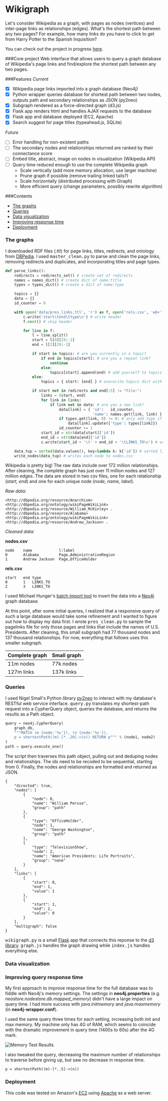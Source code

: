 Wikigraph
===========
Let's consider Wikipedia as a graph, with pages as nodes (vertices) and inter-page links as relationships (edges). What's the shortest path between any two pages? For example, how many links do you have to click to get from Harry Potter to the Spanish Inquisition? 

You can check out the project in progress [here](http://ec2-54-148-102-6.us-west-2.compute.amazonaws.com/).

###Core project
Web interface that allows users to query a graph database of Wikipedia's page links and find/explore the shortest path between any two pages.

###Features
*Current*
- [x] Wikipedia page links imported into a graph database (Neo4j)
- [x] Python wrapper queries database for shortest path between two nodes, outputs path and secondary relationships as JSON (py2neo)
- [x] Subgraph rendered as a force-directed graph (d3.js)
- [x] Flask app renders html and handles AJAX requests to the database
- [x] Flask app and database deployed (EC2, Apache)
- [x] Search suggest for page titles (typeahead.js, SQLite)

*Future*
- [ ] Error handling for non-existent paths
- [ ] The secondary nodes and relationships returned are ranked by their connectance score
- [ ] Embed title, abstract, image on nodes in visualization (Wikipedia API)
- [ ] Query time reduced enough to use the complete Wikipedia graph
    - Scale vertically (add more memory allocation, use larger machine)
    - Prune graph if possible (remove trailing linked tails?)
    - Scale horizontally (distributed processing with Giraph)
    - More efficient query (change parameters, possibly rewrite algorithm)

###Contents
- [The graphs](#the-graphs)
- [Queries](#queries)
- [Data visualization](#data-visualization)
- [Improving response time](#improving-response-time)
- [Deployment](#deployment)

### The graphs
I downloaded RDF files (.ttl) for page links, titles, redirects, and ontology from [DBPedia](http://wiki.dbpedia.org/Downloads39). I used <kbd>master_clean.py</kbd> to parse and clean the page links, removing redirects and duplicates, and incorporating titles and page types.

```python
def parse_links():
    redirects = redirects_set() # create set of redirects
    names = names_dict() # create dict of name:title
    types = types_dict() # create a dict of name:type

    topics = {}
    data = {}
    id_counter = 0

    with open('data/pres_links.ttl', 'r') as f, open('rels.csv', 'wb+') as c:
        c.write('start\tend\ttype\n') # write header
        f.next() # skip header

        for line in f:
            l = line.split()
            start = l[0][29:-1]
            end = l[2][29:-1]

            if start in topics: # are you currently in a topic?
                if end in topics[start]: # are you a repeat link?
                    continue
                else:
                    topics[start].append(end) # add yourself to topics
            else:
                topics = { start: [end] } # overwrite topics dict with new topic

            if start not in redirects and end[:5] != "File:":
                links = (start, end)
                for link in links:
                    if link not in data: # are you a new link?
                        data[link] = { 'id':   id_counter, 
                                       'name': names.get(link, link) }
                        if types.get(link, 0) != 0: # only add type if it is known
                            data[link].update({'type': types[link]})
                        id_counter += 1
                start_id = str(data[start]['id'])
                end_id = str(data[end]['id'])
                c.write(start_id + '\t' + end_id + '\tLINKS_TO\n') # write line to rels.csv

    data_tup = sorted(data.values(), key=lambda k: k['id']) # sorted list of tuples, allows nodes to be written sequentially
    write_nodes(data_tup) # writes each node to nodes.csv
```

Wikipedia is pretty big! The raw data include over 172 million relationships. After cleaning, the complete graph has just over 11 million nodes and 127 million edges. The data are stored in two csv files, one for each relationship (*start, end*) and one for each unique node (*node, name, label*).

*Raw data:*
```
<http://dbpedia.org/resource/Anarchism> <http://dbpedia.org/ontology/wikiPageWikiLink> <http://dbpedia.org/resource/William_McKinley> .
<http://dbpedia.org/resource/Alabama> <http://dbpedia.org/ontology/wikiPageWikiLink> <http://dbpedia.org/resource/Andrew_Jackson> .
```
*Cleaned data:*

__nodes.csv__
```
node    name            l:label
0       Alabama         Page,AdministrativeRegion
1       Andrew Jackson  Page,OfficeHolder
```
__rels.csv__
```
start   end type
0       1   LINKS_TO
2       3   LINKS_TO
```
I used Michael Hunger's [batch import tool](https://github.com/jexp/batch-import/tree/20) to insert the data into a [Neo4j](http://neo4j.com/) graph database.

At this point, after some initial queries, I realized that a responsive query of such a large database would take some refinement and I wanted to figure out how to display my data first. I wrote <kbd>pres_clean.py</kbd> to sample the pagelinks file for only those pages and links that include the names of U.S. Presidents. After cleaning, this small subgraph had 77 thousand nodes and 137 thousand relationships. For now, everything that follows uses this smaller subgraph.

Complete graph | Small graph
-------------- | -----------
11m nodes | 77k nodes 
127m links | 137k links

### Queries
I used Nigel Small's Python library [py2neo](http://nigelsmall.com/py2neo/1.6/) to interact with my database's RESTful web service interface. <kbd>query.py</kbd> translates my shortest-path request into a CypherQuery object, queries the database, and returns the results as a Path object. 
```python
query = neo4j.CypherQuery(
    graph_db, 
    """MATCH (m {node:'%s'}), (n {node:'%s'}), 
    p = shortestPath((m)-[*..20]->(n)) RETURN p""" % (node1, node2)
)
path = query.execute_one()
```
The script then traverses this path object, pulling out and deduping nodes and relationships. The ids need to be recoded to be sequential, starting from 0. Finally, the nodes and relationships are formatted and returned as JSON.
```
{
    "directed": true,
    "nodes": [
        {
            "node": 0,
            "name": "William Persse",
            "group": "path"
        },
        {
            "type": "OfficeHolder",
            "node": 1,
            "name": "George Washington",
            "group": "path"
        },
        {
            "type": "TelevisionShow",
            "node": 2,
            "name": "American Presidents: Life Portraits",
            "group": "none"
        }
    ],
    "links": [
        {
            "start": 0,
            "end": 1,
            "value": 1
        },
        {
            "start": 1,
            "end": 2,
            "value": 0
        }
    ],
    "multigraph": false
}
```
<kbd>wikigraph.py</kbd> is a small [Flask](http://flask.pocoo.org/) app that connects this reponse to the [d3 library](http://d3js.org/). <kbd>graph.js</kbd> handles the graph drawing while <kbd>index.js</kbd> handles everything else.

### Data visualization


### Improving query response time
My first approach to improve response time for the full database was to fiddle with Neo4j's memory settings. The settings in **neo4j.properties** (e.g. *neostore.nodestore.db.mapped_memory*) didn't have a large impact on query time. I had more success with *java.initmemory* and *java.maxmemory* (in **neo4j-wrapper.conf**).

I used the same query three times for each setting, increasing both init and max memory. My machine only has 4G of RAM, which seems to coincide with the dramatic improvement in query time (1400s to 60s) after the 4G mark. 

![Memory Test Results](static/images/mem_test.png)

I also tweaked the query, decreasing the maximum number of relationships to traverse before giving up, but saw no decrease in response time. 
```
p = shortestPath((m)-[*..5]->(n))
```

### Deployment
This code was tested on Amazon's [EC2](http://aws.amazon.com/ec2/) using [Apache](http://httpd.apache.org/) as a web server.